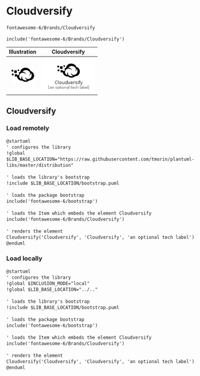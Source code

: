 # Cloudversify


```text
fontawesome-6/Brands/Cloudversify
```

```text
include('fontawesome-6/Brands/Cloudversify')
```



| Illustration | Cloudversify |
| :---: | :---: |
| ![illustration for Illustration](../../fontawesome-6/Brands/Cloudversify.png) | ![illustration for Cloudversify](../../fontawesome-6/Brands/Cloudversify.Local.png) |




## Cloudversify

### Load remotely
```plantuml
@startuml
' configures the library
!global $LIB_BASE_LOCATION="https://raw.githubusercontent.com/tmorin/plantuml-libs/master/distribution"

' loads the library's bootstrap
!include $LIB_BASE_LOCATION/bootstrap.puml

' loads the package bootstrap
include('fontawesome-6/bootstrap')

' loads the Item which embeds the element Cloudversify
include('fontawesome-6/Brands/Cloudversify')

' renders the element
Cloudversify('Cloudversify', 'Cloudversify', 'an optional tech label')
@enduml
```

### Load locally
```plantuml
@startuml
' configures the library
!global $INCLUSION_MODE="local"
!global $LIB_BASE_LOCATION="../.."

' loads the library's bootstrap
!include $LIB_BASE_LOCATION/bootstrap.puml

' loads the package bootstrap
include('fontawesome-6/bootstrap')

' loads the Item which embeds the element Cloudversify
include('fontawesome-6/Brands/Cloudversify')

' renders the element
Cloudversify('Cloudversify', 'Cloudversify', 'an optional tech label')
@enduml
```

